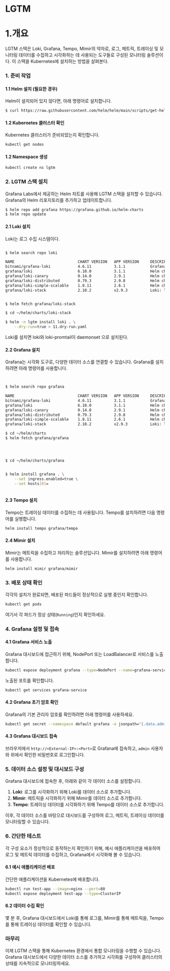 
# LGTM


# 1.개요

LGTM 스택은 Loki, Grafana, Tempo, Mimir의 약자로, 로그, 메트릭, 트레이싱 및 모니터링 데이터를 수집하고 시각화하는 데 사용되는 도구들로 구성된 모니터링 솔루션이다.
이 스택을 Kubernetes에 설치하는 방법을 살펴본다.




### 1. 준비 작업

#### 1.1 Helm 설치 (필요한 경우)
Helm이 설치되어 있지 않다면, 아래 명령어로 설치합니다.

```bash
$ curl https://raw.githubusercontent.com/helm/helm/main/scripts/get-helm-3 | bash
```



#### 1.2 Kubernetes 클러스터 확인

Kubernetes 클러스터가 준비되었는지 확인합니다.

```bash
kubectl get nodes
```



#### 1.2 Namespace 생성

```bash
kubectl create ns lgtm

```



### 2. LGTM 스택 설치

Grafana Labs에서 제공하는 Helm 차트를 사용해 LGTM 스택을 설치할 수 있습니다. Grafana의 Helm 리포지토리를 추가하고 업데이트합니다.

```bash
$ helm repo add grafana https://grafana.github.io/helm-charts
$ helm repo update

```




#### 2.1 Loki 설치
Loki는 로그 수집 시스템이다.

```bash

$ helm search repo loki

NAME                            CHART VERSION   APP VERSION     DESCRIPTION
bitnami/grafana-loki            4.6.11          3.1.1           Grafana Loki is a horizontally scalable, highly...
grafana/loki                    6.10.0          3.1.1           Helm chart for Grafana Loki and Grafana Enterpr...
grafana/loki-canary             0.14.0          2.9.1           Helm chart for Grafana Loki Canary
grafana/loki-distributed        0.79.3          2.9.8           Helm chart for Grafana Loki in microservices mode
grafana/loki-simple-scalable    1.8.11          2.6.1           Helm chart for Grafana Loki in simple, scalable...
grafana/loki-stack              2.10.2          v2.9.3          Loki: like Prometheus, but for logs.


$ helm fetch grafana/loki-stack

$ cd ~/helm/charts/loki-stack

$ helm -n lgtm install loki . \
    --dry-run=true > 11.dry-run.yaml

```

 Loki를 설치면 loki와 loki-promtail이 daemonset 으로 설치된다.





#### 2.2 Grafana 설치

Grafana는 시각화 도구로, 다양한 데이터 소스를 연결할 수 있습니다. Grafana를 설치하려면 아래 명령어를 사용합니다.

```bash


$ helm search repo grafana

NAME                            CHART VERSION   APP VERSION     DESCRIPTION
bitnami/grafana-loki            4.6.11          3.1.1           Grafana Loki is a horizontally scalable, highly...
grafana/loki                    6.10.0          3.1.1           Helm chart for Grafana Loki and Grafana Enterpr...
grafana/loki-canary             0.14.0          2.9.1           Helm chart for Grafana Loki Canary
grafana/loki-distributed        0.79.3          2.9.8           Helm chart for Grafana Loki in microservices mode
grafana/loki-simple-scalable    1.8.11          2.6.1           Helm chart for Grafana Loki in simple, scalable...
grafana/loki-stack              2.10.2          v2.9.3          Loki: like Prometheus, but for logs.

$ cd ~/helm/charts
$ helm fetch grafana/grafana




$ cd ~/helm/charts/grafana


$ helm install grafana . \
    --set ingress.enabled=true \
    --set hosts[0]=



```





#### 2.3 Tempo 설치

Tempo는 트레이싱 데이터를 수집하는 데 사용됩니다. Tempo를 설치하려면 다음 명령어를 실행합니다.

```bash
helm install tempo grafana/tempo
```



#### 2.4 Mimir 설치

Mimir는 메트릭을 수집하고 처리하는 솔루션입니다. Mimir를 설치하려면 아래 명령어를 사용합니다.

```bash
helm install mimir grafana/mimir
```



### 3. 배포 상태 확인

각각의 설치가 완료되면, 배포된 파드들이 정상적으로 실행 중인지 확인합니다.

```bash
kubectl get pods
```

여기서 각 파드가 정상 상태(`Running`)인지 확인하세요.

### 4. Grafana 설정 및 접속

#### 4.1 Grafana 서비스 노출
Grafana 대시보드에 접근하기 위해, NodePort 또는 LoadBalancer로 서비스를 노출합니다.

```bash
kubectl expose deployment grafana --type=NodePort --name=grafana-service
```

노출된 포트를 확인합니다.

```bash
kubectl get services grafana-service
```

#### 4.2 Grafana 초기 암호 확인
Grafana의 기본 관리자 암호를 확인하려면 아래 명령어를 사용하세요.

```bash
kubectl get secret --namespace default grafana -o jsonpath="{.data.admin-password}" | base64 --decode ; echo
```

#### 4.3 Grafana 대시보드 접속
브라우저에서 `http://<External-IP>:<Port>`로 Grafana에 접속하고, `admin` 사용자와 위에서 확인한 비밀번호로 로그인합니다.

### 5. 데이터 소스 설정 및 대시보드 구성

Grafana 대시보드에 접속한 후, 아래와 같이 각 데이터 소스를 설정합니다.

1. **Loki**: 로그를 시각화하기 위해 Loki를 데이터 소스로 추가합니다.
2. **Mimir**: 메트릭을 시각화하기 위해 Mimir를 데이터 소스로 추가합니다.
3. **Tempo**: 트레이싱 데이터를 시각화하기 위해 Tempo를 데이터 소스로 추가합니다.

이후, 각 데이터 소스를 바탕으로 대시보드를 구성하여 로그, 메트릭, 트레이싱 데이터를 모니터링할 수 있습니다.

### 6. 간단한 테스트

각 구성 요소가 정상적으로 동작하는지 확인하기 위해, 예시 애플리케이션을 배포하여 로그 및 메트릭 데이터를 수집하고, Grafana에서 시각화해 볼 수 있습니다.

#### 6.1 예시 애플리케이션 배포
간단한 애플리케이션을 Kubernetes에 배포합니다.

```bash
kubectl run test-app --image=nginx --port=80
kubectl expose deployment test-app --type=ClusterIP
```

#### 6.2 데이터 수집 확인
몇 분 후, Grafana 대시보드에서 Loki를 통해 로그를, Mimir를 통해 메트릭을, Tempo를 통해 트레이싱 데이터를 확인할 수 있습니다.

### 마무리

이제 LGTM 스택을 통해 Kubernetes 환경에서 통합 모니터링을 수행할 수 있습니다. Grafana 대시보드에서 다양한 데이터 소스를 추가하고 시각화를 구성하여 클러스터의 상태를 지속적으로 모니터링하세요.
